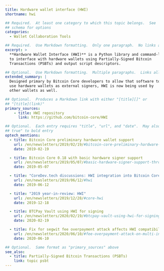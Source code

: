 ```yaml
---
title: Hardware wallet interface (HWI)
shortname: hwi

## Required.  At least one category to which this topic belongs.  See
## schema for options
categories:
  - Wallet Collaboration Tools

## Required.  Use Markdown formatting.  Only one paragraph.  No links allowed.
excerpt: >
  **Hardware Wallet Interface (HWI)** is a Python library and command-line tool used
  to interface with hardware wallets using Partially-Signed Bitcoin
  Transactions (PSBTs) and output script descriptors.

## Optional.  Use Markdown formatting.  Multiple paragraphs.  Links allowed.
extended_summary: |
  Designed primary by Bitcoin Core developers to allow that software to
  use hardware wallets as external signers, HWI is now being used by
  other wallets as well.

## Optional.  Produces a Markdown link with either "[title][]" or
## "[title](link)"
primary_sources:
    - title: HWI repository
      link: https://github.com/bitcoin-core/HWI

## Optional.  Each entry requires "title", "url", and "date".  May also use "feature:
## true" to bold entry
optech_mentions:
  - title: Bitcoin Core preliminary hardware wallet support
    url: /en/newsletters/2019/02/19/#bitcoin-core-preliminary-hardware-wallet-support
    date: 2019-02-19

  - title: Bitcoin Core 0.18 with basic hardware signer support
    url: /en/newsletters/2019/05/07/#basic-hardware-signer-support-through-independent-tool
    date: 2019-05-07

  - title: "CoreDev.tech discussions: HWI integration into Bitcoin Core"
    url: /en/newsletters/2019/06/12/#hwi
    date: 2019-06-12

  - title: "2019 year-in-review: HWI"
    url: /en/newsletters/2019/12/28/#core-hwi
    date: 2019-12-18

  - title: BTCPay Vault using HWI for signing
    url: /en/newsletters/2020/02/19/#btcpay-vault-using-hwi-for-signing
    date: 2020-02-19

  - title: Fix for segwit fee overpayment attack affects HWI compatibility
    url: /en/newsletters/2020/06/10/#fee-overpayment-attack-on-multi-input-segwit-transactions
    date: 2020-06-10

## Optional.  Same format as "primary_sources" above
see_also:
  - title: Partially-Signed Bitcoin Transactions (PSBTs)
    link: topic psbt
---
```

